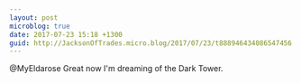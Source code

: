```yaml
---
layout: post
microblog: true
date: 2017-07-23 15:18 +1300
guid: http://JacksonOfTrades.micro.blog/2017/07/23/t888946434086547456.html
---
```

@MyEldarose Great now I'm dreaming of the Dark Tower.
